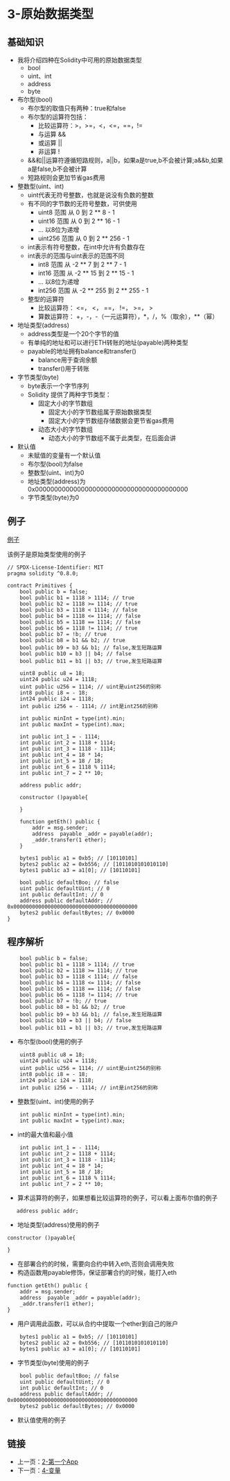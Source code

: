 # 3-原始数据类型

## 基础知识

* 我将介绍四种在Solidity中可用的原始数据类型
    * bool
    * uint、int
    * address
    * byte
* 布尔型(bool)
    * 布尔型的取值只有两种：true和false
    * 布尔型的运算符包括：
        * 比较运算符：>，>=，<，<=，==，!=
        * 与运算 &&
        * 或运算 ||
        * 非运算 !
    * &&和||运算符遵循短路规则，a||b，如果a是true,b不会被计算;a&&b,如果a是false,b不会被计算
    * 短路规则会更加节省gas费用
* 整数型(uint、int)
    * uint代表无符号整数，也就是说没有负数的整数
    * 有不同的字节数的无符号整数，可供使用
        * uint8 范围 从 0 到 2 ** 8 - 1
        * uint16 范围 从 0 到 2 ** 16 - 1
        * ... 以8位为递增
        * uint256 范围 从 0 到 2 ** 256 - 1
    * int表示有符号整数，在int中允许有负数存在
    * int表示的范围与uint表示的范围不同
        * int8 范围 从 -2 ** 7 到 2 ** 7 - 1
        * int16 范围 从 -2 ** 15 到 2 ** 15 - 1
        * ... 以8位为递增
        * int256 范围 从 -2 ** 255 到 2 ** 255 - 1
    * 整型的运算符
        * 比较运算符： <=， <， ==， !=， >=， >
        * 算数运算符： +，-，-（一元运算符），*，/，%（取余），**（幂）
* 地址类型(address)
    * address类型是一个20个字节的值
    * 有单纯的地址和可以进行ETH转账的地址(payable)两种类型
    * payable的地址拥有balance和transfer()
        * balance用于查询余额
        * transfer()用于转账
* 字节类型(byte)
    * byte表示一个字节序列
    * Solidity 提供了两种字节类型：
        * 固定大小的字节数组
            * 固定大小的字节数组属于原始数据类型
            * 固定大小的字节数组存储数据会更节省gas费用
        * 动态大小的字节数组
            * 动态大小的字节数组不属于此类型，在后面会讲
* 默认值
    * 未赋值的变量有一个默认值
    * 布尔型(bool)为false
    * 整数型(uint、int)为0
    * 地址类型(address)为0x0000000000000000000000000000000000000000
    * 字节类型(byte)为0

## 例子

[例子](./Primitives.sol)

该例子是原始类型使用的例子

```solidity
// SPDX-License-Identifier: MIT
pragma solidity ^0.8.0;

contract Primitives {
    bool public b = false;
    bool public b1 = 1118 > 1114; // true
    bool public b2 = 1118 >= 1114; // true
    bool public b3 = 1118 < 1114; // false
    bool public b4 = 1118 <= 1114; // false
    bool public b5 = 1118 == 1114; // false
    bool public b6 = 1118 != 1114; // true
    bool public b7 = !b; // true
    bool public b8 = b1 && b2; // true
    bool public b9 = b3 && b1; // false,发生短路运算
    bool public b10 = b3 || b4; // false
    bool public b11 = b1 || b3; // true,发生短路运算

    uint8 public u8 = 18;
    uint24 public u24 = 1118;
    uint public u256 = 1114; // uint是uint256的别称
    int8 public i8 = - 18;
    int24 public i24 = 1118;
    int public i256 = - 1114; // int是int256的别称

    int public minInt = type(int).min;
    int public maxInt = type(int).max;

    int public int_1 = - 1114;
    int public int_2 = 1118 + 1114;
    int public int_3 = 1118 - 1114;
    int public int_4 = 18 * 14;
    int public int_5 = 18 / 18;
    int public int_6 = 1118 % 1114;
    int public int_7 = 2 ** 10;

    address public addr;

    constructor ()payable{

    }

    function getEth() public {
        addr = msg.sender;
        address  payable _addr = payable(addr);
        _addr.transfer(1 ether);
    }

    bytes1 public a1 = 0xb5; // [10110101]
    bytes2 public a2 = 0xb556; // [1011010101010110]
    bytes1 public a3 = a1[0]; // [10110101]

    bool public defaultBoo; // false
    uint public defaultUint; // 0
    int public defaultInt; // 0
    address public defaultAddr; // 0x0000000000000000000000000000000000000000
    bytes2 public defaultBytes; // 0x0000
}
```

## 程序解析

```solidity
    bool public b = false;
    bool public b1 = 1118 > 1114; // true
    bool public b2 = 1118 >= 1114; // true
    bool public b3 = 1118 < 1114; // false
    bool public b4 = 1118 <= 1114; // false
    bool public b5 = 1118 == 1114; // false
    bool public b6 = 1118 != 1114; // true
    bool public b7 = !b; // true
    bool public b8 = b1 && b2; // true
    bool public b9 = b3 && b1; // false,发生短路运算
    bool public b10 = b3 || b4; // false
    bool public b11 = b1 || b3; // true,发生短路运算
```

* 布尔型(bool)使用的例子

```solidity
    uint8 public u8 = 18;
    uint24 public u24 = 1118;
    uint public u256 = 1114; // uint是uint256的别称
    int8 public i8 = - 18;
    int24 public i24 = 1118;
    int public i256 = - 1114; // int是int256的别称
```

* 整数型(uint、int)使用的例子

```solidity
    int public minInt = type(int).min;
    int public maxInt = type(int).max;
```

* int的最大值和最小值

```solidity
    int public int_1 = - 1114;
    int public int_2 = 1118 + 1114;
    int public int_3 = 1118 - 1114;
    int public int_4 = 18 * 14;
    int public int_5 = 18 / 18;
    int public int_6 = 1118 % 1114;
    int public int_7 = 2 ** 10;
```

* 算术运算符的例子，如果想看比较运算符的例子，可以看上面布尔值的例子

```solidity
   address public addr;
```

* 地址类型(address)使用的例子

```solidity
constructor ()payable{

}
```

* 在部署合约的时候，需要向合约中转入eth,否则会调用失败
* 构造函数用payable修饰，保证部署合约的时候，能打入eth

```solidity
function getEth() public {
    addr = msg.sender;
    address  payable _addr = payable(addr);
    _addr.transfer(1 ether);
}
```

* 用户调用此函数，可以从合约中提取一个ether到自己的账户

```solidity
    bytes1 public a1 = 0xb5; // [10110101]
    bytes2 public a2 = 0xb556; // [1011010101010110]
    bytes1 public a3 = a1[0]; // [10110101]
```

* 字节类型(byte)使用的例子

```solidity
    bool public defaultBoo; // false
    uint public defaultUint; // 0
    int public defaultInt; // 0
    address public defaultAddr; // 0x0000000000000000000000000000000000000000
    bytes2 public defaultBytes; // 0x0000
```

* 默认值使用的例子

## 链接

* 上一页：[2-第一个App](../FirstApp/FirstApp.md)
* 下一页：[4-变量](../Variables/Variables.md)